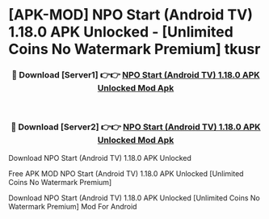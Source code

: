 # [APK-MOD] NPO Start (Android TV) 1.18.0 APK Unlocked - [Unlimited Coins No Watermark Premium] tkusr



<div align="center">
<h3>🔴 Download [Server1] 👉👉 <a href="https://momento.my/?title=NPO_Start_(Android_TV)_1.18.0_APK_Unlocked">NPO Start (Android TV) 1.18.0 APK Unlocked Mod Apk</a></h3><br>

<h3>🔴 Download [Server2] 👉👉 <a href="https://momento.my/?title=NPO_Start_(Android_TV)_1.18.0_APK_Unlocked">NPO Start (Android TV) 1.18.0 APK Unlocked Mod Apk</a></h3>
</div>



Download NPO Start (Android TV) 1.18.0 APK Unlocked 

Free APK MOD NPO Start (Android TV) 1.18.0 APK Unlocked [Unlimited Coins No Watermark Premium]

Download NPO Start (Android TV) 1.18.0 APK Unlocked [Unlimited Coins No Watermark Premium] Mod For Android
